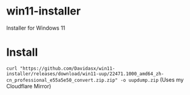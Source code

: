 # win11-installer
Installer for Windows 11
# Install
`curl "https://github.com/Davidasx/win11-installer/releases/download/win11-uup/22471.1000_amd64_zh-cn_professional_e55a5e50_convert.zip.zip" -o uupdump.zip`
(Uses my Cloudflare Mirror)
